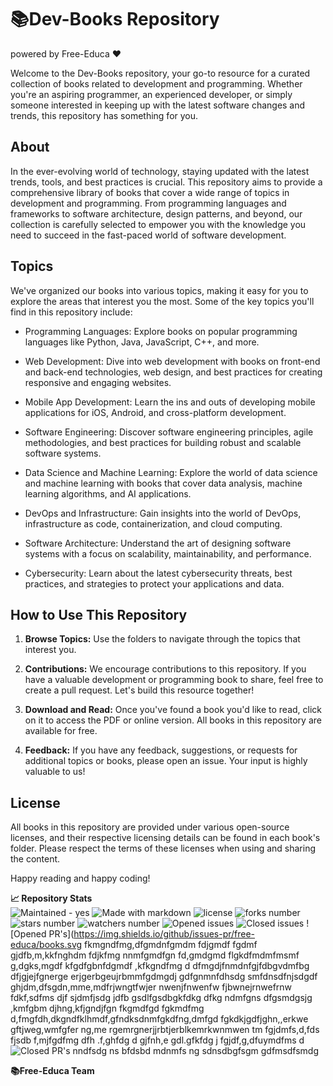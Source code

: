 # 📚Dev-Books Repository
powered by Free-Educa ❤

Welcome to the Dev-Books repository, your go-to resource for a curated collection of books related to development and programming. Whether you're an aspiring programmer, an experienced developer, or simply someone interested in keeping up with the latest software changes and trends, this repository has something for you.

## About

In the ever-evolving world of technology, staying updated with the latest trends, tools, and best practices is crucial. This repository aims to provide a comprehensive library of books that cover a wide range of topics in development and programming. From programming languages and frameworks to software architecture, design patterns, and beyond, our collection is carefully selected to empower you with the knowledge you need to succeed in the fast-paced world of software development.

## Topics

We've organized our books into various topics, making it easy for you to explore the areas that interest you the most. Some of the key topics you'll find in this repository include:

- Programming Languages: Explore books on popular programming languages like Python, Java, JavaScript, C++, and more.
  
- Web Development: Dive into web development with books on front-end and back-end technologies, web design, and best practices for creating responsive and engaging websites.

- Mobile App Development: Learn the ins and outs of developing mobile applications for iOS, Android, and cross-platform development.

- Software Engineering: Discover software engineering principles, agile methodologies, and best practices for building robust and scalable software systems.

- Data Science and Machine Learning: Explore the world of data science and machine learning with books that cover data analysis, machine learning algorithms, and AI applications.

- DevOps and Infrastructure: Gain insights into the world of DevOps, infrastructure as code, containerization, and cloud computing.

- Software Architecture: Understand the art of designing software systems with a focus on scalability, maintainability, and performance.

- Cybersecurity: Learn about the latest cybersecurity threats, best practices, and strategies to protect your applications and data.

## How to Use This Repository

1. **Browse Topics:** Use the folders to navigate through the topics that interest you.

2. **Contributions:** We encourage contributions to this repository. If you have a valuable development or programming book to share, feel free to create a pull request. Let's build this resource together!

3. **Download and Read:** Once you've found a book you'd like to read, click on it to access the PDF or online version. All books in this repository are available for free.

4. **Feedback:** If you have any feedback, suggestions, or requests for additional topics or books, please open an issue. Your input is highly valuable to us!

## License

All books in this repository are provided under various open-source licenses, and their respective licensing details can be found in each book's folder. Please respect the terms of these licenses when using and sharing the content.

Happy reading and happy coding!

**📈 Repository Stats** <br>
![Maintained - yes](https://img.shields.io/badge/Maintained%3F-yes-green.svg)
![Made with markdown](https://img.shields.io/badge/Made%20with-Markdown-1f425f.svg)
![license](https://img.shields.io/github/license/free-educa/books.svg)
![forks number](https://img.shields.io/github/forks/free-educa/books.svg)
![stars number](https://img.shields.io/github/stars/free-educa/books.svg)
![watchers number](https://img.shields.io/github/watchers/free-educa/books.svg)
![Opened issues](https://img.shields.io/github/issues/free-educa/books.svg)
![Closed issues](https://img.shields.io/github/issues-closed/free-educa/books.svg)
![Opened PR's](https://img.shields.io/github/issues-pr/free-educa/books.svg fkmgndfmg,dfgmdnfgmdm fdjgmdf fgdmf gjdfb,m,kkfnghdm fdjkfmg nnmfgmdfgn fd,gmdgmd flgkdfmdmfmsmf g,dgks,mgdf kfgdfgbnfdgmdf ,kfkgndfmg d dfmgdjfnmdnfgjfdbgvdmfbg dfjgjejfgnerge  erjgerbgeujrbmmfgdmgdj gdfgnmnfdhsdg smfdnsdfnjsdgdf ghjdm,dfsgdn,mme,mdfrjwngtfwjer nwenjfnwenfw fjbwnejrnwefrnw fdkf,sdfms djf sjdmfjsdg jdfb gsdlfgsdbgkfdkg dfkg ndmfgns dfgsmdgsjg ,kmfgbm djhng,kfjgndjfgn fkgmdfgd   fgkmdfmg d,fmgfdh,dkgndfklhmdf,gfndksdnmfgkdfng,dmfgd fgkdkjgdfjghn,,erkwe gftjweg,wmfgfer ng,me rgemrgnerjjrbtjerblkemrkwnmwen tm fgjdmfs,d,fds fjsdb f,mjfgdfmg dfh .f,ghfdg d gjfnh,e gdl.gfkfdg j fgjdf,g,dfuymdfms d
![Closed PR's](https://img.shields.io/github/issues-pr-closed/free-educa/books.svg)
nndfsdg ns bfdsbd mdnmfs ng sdnsdbgfsgm gdfmsdfsmdg
<br>

**📚Free-Educa Team**
